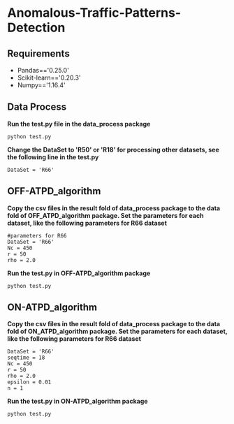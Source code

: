 # Anomalous-Traffic-Patterns-Detection
## Requirements
- Pandas=='0.25.0'
- Scikit-learn=='0.20.3'
- Numpy=='1.16.4'
## Data Process
**Run the test.py file in the data_process package**
```
python test.py
```
**Change the DataSet to 'R50' or 'R18' for processing other datasets, see the following line in the test.py**
```
DataSet = 'R66'
```
## OFF-ATPD_algorithm
**Copy the csv files in the result fold of data_process package to the data fold of OFF_ATPD_algorithm package. Set the parameters for each dataset, like the following parameters for R66 dataset**
```
#parameters for R66
DataSet = 'R66'
Nc = 450
r = 50
rho = 2.0
```
**Run the test.py in OFF-ATPD_algorithm package**
```
python test.py
```
## ON-ATPD_algorithm
**Copy the csv files in the result fold of data_process package to the data fold of ON_ATPD_algorithm package. Set the parameters for each dataset, like the following parameters for R66 dataset**
```
DataSet = 'R66'
seqtime = 18
Nc = 450
r = 50
rho = 2.0
epsilon = 0.01
n = 1
```
**Run the test.py in ON-ATPD_algorithm package**
```
python test.py
```
